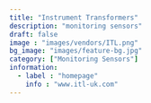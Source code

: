 ```yaml
---
title: "Instrument Transformers"
description: "monitoring sensors"
draft: false
image : "images/vendors/ITL.png"
bg_image: "images/feature-bg.jpg"
category: ["Monitoring Sensors"]
information:
  - label : "homepage"
    info : "www.itl-uk.com"
---
```


